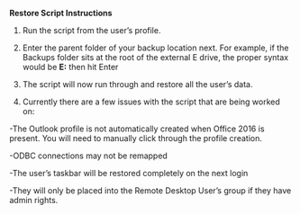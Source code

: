 <b>Restore Script Instructions</b>

1.	Run the script from the user’s profile.

2.	Enter the parent folder of your backup location next. For example, if the Backups folder sits at the root of the external E drive, the proper syntax would be <b>E:</b> then hit Enter

3.	The script will now run through and restore all the user’s data.

4.	Currently there are a few issues with the script that are being worked on:

-The Outlook profile is not automatically created when Office 2016 is present.  You will need to manually click through the profile creation.

-ODBC connections may not be remapped

-The user’s taskbar will be restored completely on the next login

-They will only be placed into the Remote Desktop User’s group if they have admin rights.
